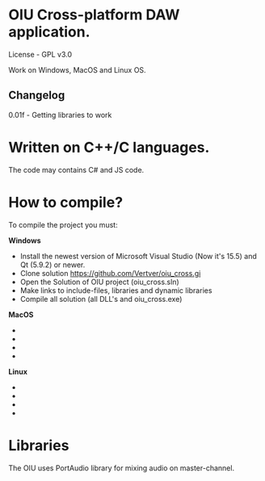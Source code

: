 # OIU Cross-platform DAW application. 
License - GPL v3.0

Work on Windows, MacOS and Linux OS.

## Changelog

0.01f - Getting libraries to work 


# Written on C++/C languages. 

The code may contains C# and JS code.



# How to compile? 

To compile the project you must:

**Windows**

* Install the newest version of Microsoft Visual Studio (Now it's 15.5) and Qt (5.9.2) or newer.
* Clone solution https://github.com/Vertver/oiu_cross.gi
* Open the Solution of OIU project (oiu_cross.sln)
* Make links to include-files, libraries and dynamic libraries
* Compile all solution (all DLL's and oiu_cross.exe)

**MacOS**

*
*
*
*

**Linux**

*
*
*
*

# Libraries

The OIU uses PortAudio library for mixing audio on master-channel.

